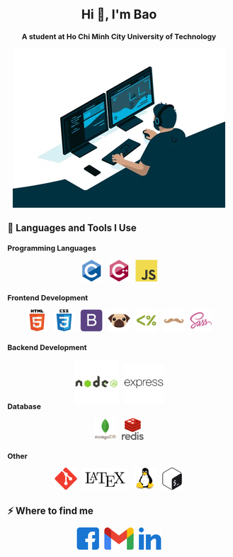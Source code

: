 <h1 align="center">Hi 👋, I'm Bao</h1>

<h3 align="center">A student at Ho Chi Minh City University of Technology</h3>

<p align="center">
<img alt="coding"  src="./image/gif.webp">
</p>

## 🚀 Languages and Tools I Use

### Programming Languages

<div align="center">  
<img  src="./image/c.svg" alt="C" height="50" /> &nbsp; 
<img  src="./image/cpp.svg" alt="C++" height="50" />  &nbsp;
<img  src="./image/js.svg" alt="JavaScript" height="50" />  
</div>

### Frontend Development

<div align="center">  
<img  src="./image/html5.svg" alt="HTML5" height="50" /> &nbsp; 
<img  src="./image/css3.svg" alt="CSS3" height="50" /> &nbsp; 
<img  src="./image/bootstrap.svg" alt="Bootstrap" height="50" /> &nbsp; 
<img  src="./image/pug.svg" alt="Pug/Jade" height="50" /> &nbsp; 
<img  src="./image/ejs.svg" alt="EJS" height="50" /> &nbsp; 
<img  src="./image/handlebars.svg" alt="Handlebars" height="50" /> &nbsp; 
<img  src="./image/sass.svg" alt="Sass" height="50" />  
</div>

### Backend Development

<div align="center" style="margin-bottom:-30px">  
<img  src="./image/nodejs.svg" alt="Node.js" height="100" /> &nbsp;
<img  src="./image/expressjs.svg" alt="Express.js" height="90" />  
</div>

### Database

<div align="center">  
<img  src="./image/mongoDB.svg" alt="MongoDB" height="50" /> &nbsp; 
<img  src="./image/redis.svg" alt="Redis" height="50" />   
</div>

### Other

<div align="center">  
<img  src="./image/git.svg" alt="Git" height="50" />  &nbsp;
<img  src="./image/latex.png" alt="Latex" height="50" />  &nbsp; 
<img  src="./image/linux.svg" alt="Linux" height="50" />  &nbsp; 
<img  src="./image/bash.svg" alt="Bash" height="50" />   
</div>

## ⚡️ Where to find me

<p align="center">
<a href="https://www.facebook.com/bao.duonggia.773/" target="_blank"><img  src="./image/facebook.svg" alt="https://www.facebook.com/bao.duonggia.773/" height="50" /></a> &nbsp;
<a href="mailto:duonggiabao254@gmail.com" target="_blank"><img  src="./image/gmail.png" alt="duonggiabao254@gmail.com" height="50" /></a> &nbsp;
<a href="https://www.linkedin.com/in/baoduonggia254/" target="_blank"><img  src="./image/linkedin.svg" alt="https://www.linkedin.com/in/baoduonggia254/" height="50" /></a>
</p>
